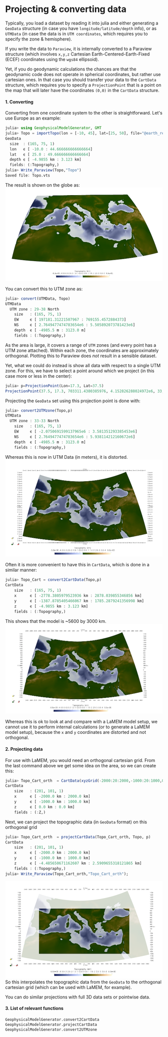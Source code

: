 # Projecting & converting data

Typically, you load a dataset by reading it into julia and either generating a `GeoData` structure (in case you have `longitude/latitude/depth` info), or as `UTMData` (in case the data is in `UTM coordinates`, which requires you to specify the zone & hemisphere).

If you write the data to `Paraview`, it is internally converted to a Paraview structure (which involves `x,y,z` Cartesian Earth-Centered-Earth-Fixed (ECEF) coordinates using the `wgs84` ellipsoid). 

Yet, if you do geodynamic calculations the chances are that the geodynamic code does not operate in spherical coordinates, but rather use cartesian ones. In that case you should transfer your data to the `CartData` structure, which requires you to specify a `ProjectionPoint` that is a point on the map that will later have the coordinates `(0,0)` in the `CartData` structure.


#### 1. Converting
Converting from one coordinate system to the other is straightforward. Let's use Europe as an example:

```julia
julia> using GeophysicalModelGenerator, GMT
julia> Topo = importTopo(lon = [-10, 45], lat=[25, 50], file="@earth_relief_20m")
GeoData 
  size  : (165, 75, 1)
  lon   ϵ [ -10.0 : 44.666666666666664]
  lat   ϵ [ 25.0 : 49.666666666666664]
  depth ϵ [ -4.9855 km : 3.123 km]
  fields: (:Topography,)
julia> Write_Paraview(Topo,"Topo")
Saved file: Topo.vts
```
The result is shown on the globe as: 
![Topo_Europe_GeoData](../assets/img/Topo_Europe_GeoData.png)

You can convert this to UTM zone as:
```julia
julia> convert(UTMData, Topo)
UTMData 
  UTM zone : 29-38 North
    size   : (165, 75, 1)
    EW     ϵ [ 197181.31221507967 : 769155.4572884373]
    NS     ϵ [ 2.7649477474783654e6 : 5.505892073781423e6]
    depth  ϵ [ -4985.5 m : 3123.0 m]
    fields : (:Topography,)
```
As the area is large, it covers a range of `UTM` zones (and every point has a UTM zone attached). Within each zone, the coordinates are approximately orthogonal. Plotting this to Paraview does *not* result in a sensible dataset.

Yet, what we could do instead is show all data with respect to a single UTM zone. For this, we have to select a point around which we project (in this case more or less in the center):

```julia
julia> p=ProjectionPoint(Lon=17.3, Lat=37.5)
ProjectionPoint(37.5, 17.3, 703311.4380385976, 4.152826288024972e6, 33, true)
```

Projecting the `GeoData` set using this projection point is done with:
```julia
julia> convert2UTMzone(Topo,p)
UTMData 
  UTM zone : 33-33 North
    size   : (165, 75, 1)
    EW     ϵ [ -2.0750691599137965e6 : 3.581351293385453e6]
    NS     ϵ [ 2.7649477474783654e6 : 5.938114212160672e6]
    depth  ϵ [ -4985.5 m : 3123.0 m]
    fields : (:Topography,)
```
Whereas this is now in UTM Data (in meters), it is distorted. 
![Topo_Europe_UTMData](../assets/img/Topo_Europe_UTMData.png)

Often it is more convenient to have this in `CartData`, which is done in a similar manner:
```julia
julia> Topo_Cart = convert2CartData(Topo,p)
CartData 
    size   : (165, 75, 1)
    x      ϵ [ -2778.3805979523936 km : 2878.039855346856 km]
    y      ϵ [ -1387.8785405466067 km : 1785.2879241356998 km]
    z      ϵ [ -4.9855 km : 3.123 km]
    fields : (:Topography,)
```
This shows that the model is ~5600 by 3000 km.
![Topo_Europe_CartData](../assets/img/Topo_Europe_CartData.png)

Whereas this is ok to look at and compare with a LaMEM model setup, we cannot use it to perform internal calculations (or to generate a LaMEM model setup), because the `x` and `y` coordinates are distorted and not orthogonal. 

#### 2. Projecting data
For use with LaMEM, you would need an orthogonal cartesian grid. From the last command above we get some idea on the area, so we can create this:
```julia
julia> Topo_Cart_orth  = CartData(xyzGrid(-2000:20:2000,-1000:20:1000,0))
CartData 
    size   : (201, 101, 1)
    x      ϵ [ -2000.0 km : 2000.0 km]
    y      ϵ [ -1000.0 km : 1000.0 km]
    z      ϵ [ 0.0 km : 0.0 km]
    fields : (:Z,)
```
Next, we can project the topographic data (in `GeoData` format) on this orthogonal grid
```julia
julia> Topo_Cart_orth  = projectCartData(Topo_Cart_orth, Topo, p)
CartData 
    size   : (201, 101, 1)
    x      ϵ [ -2000.0 km : 2000.0 km]
    y      ϵ [ -1000.0 km : 1000.0 km]
    z      ϵ [ -4.485650671162607 km : 2.5909655318121865 km]
    fields : (:Topography,)
julia> Write_Paraview(Topo_Cart_orth,"Topo_Cart_orth");    
```
![Topo_Europe_CartData_Proj](../assets/img/Topo_Europe_CartData_Proj.png)
So this interpolates the topographic data from the `GeoData` to the orthogonal cartesian grid (which can be used with LaMEM, for example).

You can do similar projections with full 3D data sets or pointwise data. 

#### 3. List of relevant functions

```@docs
GeophysicalModelGenerator.convert2CartData
GeophysicalModelGenerator.projectCartData
GeophysicalModelGenerator.convert2UTMzone
```
